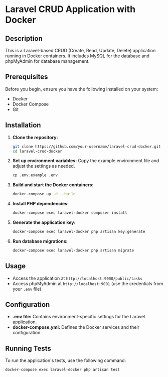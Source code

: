 # Laravel CRUD Application with Docker

## Description
This is a Laravel-based CRUD (Create, Read, Update, Delete) application running in Docker containers. It includes MySQL for the database and phpMyAdmin for database management.

## Prerequisites
Before you begin, ensure you have the following installed on your system:
- Docker
- Docker Compose
- Git

## Installation

1. **Clone the repository:**
    ```sh
    git clone https://github.com/your-username/laravel-crud-docker.git
    cd laravel-crud-docker
    ```

2. **Set up environment variables:**
    Copy the example environment file and adjust the settings as needed.
    ```sh
    cp .env.example .env
    ```

3. **Build and start the Docker containers:**
    ```sh
    docker-compose up -d --build
    ```

4. **Install PHP dependencies:**
    ```sh
    docker-compose exec laravel-docker composer install
    ```

5. **Generate the application key:**
    ```sh
    docker-compose exec laravel-docker php artisan key:generate
    ```

6. **Run database migrations:**
    ```sh
    docker-compose exec laravel-docker php artisan migrate
    ```

## Usage

- Access the application at `http://localhost:9000/public/tasks`
- Access phpMyAdmin at `http://localhost:9001` (use the credentials from your `.env` file)

## Configuration
- **.env file:** Contains environment-specific settings for the Laravel application.
- **docker-compose.yml:** Defines the Docker services and their configuration.

## Running Tests
To run the application's tests, use the following command:
```sh
docker-compose exec laravel-docker php artisan test
